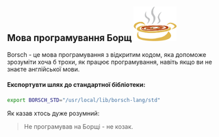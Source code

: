 ## Мова програмування Борщ <img width="100" src="misc/logo.png" alt="Borsch Logo" aligh="right"/>

Borsch - це мова програмування з відкритим кодом, яка допоможе
зрозуміти хоча б трохи, як працює програмування, навіть якщо
ви не знаєте англійської мови.

#### Експортувти шлях до стандартної бібліотеки:
```bash
export BORSCH_STD="/usr/local/lib/borsch-lang/std"
```

Як казав хтось дуже розумний:
> Не програмував на Борщі - не козак.
